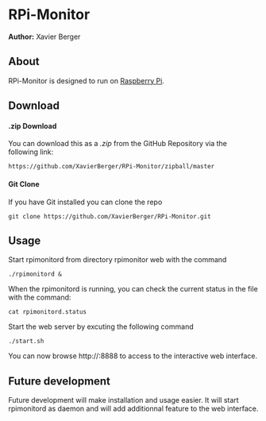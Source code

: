 # RPi-Monitor

**Author:** Xavier Berger

## About
RPi-Monitor is designed to run on [Raspberry Pi](http://raspberrypi.org). 



## Download

#### .zip Download

You can download this as a _.zip_ from the GitHub Repository via the following link: 

	https://github.com/XavierBerger/RPi-Monitor/zipball/master
    
#### Git Clone

If you have Git installed you can clone the repo

	git clone https://github.com/XavierBerger/RPi-Monitor.git

## Usage

Start rpimonitord from directory rpimonitor web with the command

	./rpimonitord &

When the rpimonitord is running, you can check the current status in the file with the command:

	cat rpimonitord.status

Start the web server by excuting the following command 

	./start.sh

You can now browse http://<your Raspberry Pi address>:8888 to access to the interactive web interface.

## Future development

Future development will make installation and usage easier. It will start rpimonitord as daemon and will add additionnal feature to the web interface.
